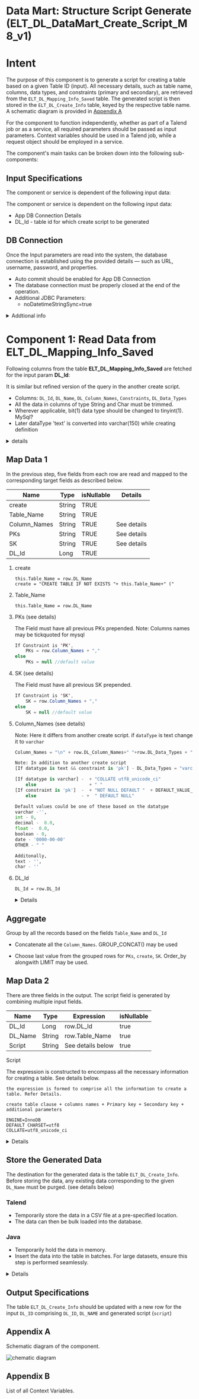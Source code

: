# Data Mart: Structure Script Generate	 (ELT_DL_DataMart_Create_Script_M8_v1)

# Intent

The purpose of this component is to generate a script for creating a table based on a given Table ID (input). All necessary details, such as table name, columns, data types, and constraints (primary and secondary), are retrieved from the `ELT_DL_Mapping_Info_Saved` table. The generated script is then stored in the `ELT_DL_Create_Info` table, keyed by the respective table name. A schematic diagram is provided in [Appendix A](#appendix-a)

For the component to function independently, whether as part of a Talend job or as a service, all required parameters should be passed as input parameters. Context variables should be used in a Talend job, while a request object should be employed in a service.

The component's main tasks can be broken down into the following sub-components:

## Input Specifications
The component or service is dependent of the following input data:

The component or service is dependent on the following input data:

- App DB Connection Details
- DL_Id - table id for which create script to be generated

## DB Connection 

Once the Input parameters are read into the system, the database connection is established using the provided details — such as URL, username, password, and properties.
 - Auto commit should be enabled for App DB Connection
 - The database connection must be properly closed at the end of the operation.
 - Additional JDBC Parameters:
    * noDatetimeStringSync=true


<details>
<summary>Addtional info</summary>
Below are the details to setup a mysql connection.

```java
properties_string = "noDatetimeStringSync=true"
dbUrl = "jdbc:mysql://" + context.APP_HOST + ":" + context.APP_PORT + "/" + context.APP_DBNAME + "?" + properties_string;
...

```
username and password need to passed to create connection.
</details>

# Component 1: Read Data from ELT_DL_Mapping_Info_Saved
Following  columns from the table **ELT_DL_Mapping_Info_Saved** are fetched for the input param **DL_Id**:

It is similar but refined version of the query in the another create script.
- Columns: `DL_Id`, `DL_Name`, `DL_Column_Names`, `Constraints`, `DL_Data_Types`
- All the data in columns of type String and Char must be trimmed. 
- Wherever applicable, bit(1) data type should be changed to tinyint(1). MySql?
- Later dataType 'text' is converted into varchar(150) while creating definition
<details>
<summary>details</summary>
Query to fetch data:

Quite similar to that in another script. Little more refined.
``` sql
SELECT 
  DISTINCT 
  DL_Name AS Table_Name,
  DL_Column_Names AS Column_Name_Alias,
  `Constraints`,
  CASE 
    WHEN DL_Data_Types = 'bit(1)' THEN 'tinyint(1)' 
    ELSE DL_Data_Types 
  END AS DL_Data_Types,
  DL_Id 
FROM 
  ELT_DL_Mapping_Info_Saved
WHERE 
  DL_Id = 'DL_Id';
```

</details>

## Map Data 1

In the previous step, five fields from each row are read and mapped to the corresponding target fields as described below.



| Name	| Type	| isNullable	| Details|
| --- | ---| ---| ---|
| create	| String	| TRUE	| 	|
| Table_Name | String | TRUE	| 	|
| Column_Names | String | TRUE	| See details	|
| PKs | String | TRUE	| See details	|
| SK | String | TRUE	| See details	|
| DL_Id | Long | TRUE	| 	|

1. create
    ```
    this.Table_Name = row.DL_Name 
    create = "CREATE TABLE IF NOT EXISTS "+ this.Table_Name+" ("
    ```
2. Table_Name
    ```
    this.Table_Name = row.DL_Name 
    ```

4. PKs (see details)

    The Field must have all previous PKs prepended. 
    Note: Columns names may be tickquoted for mysql
    ```java
    If Constraint is 'PK',  
        PKs = row.Column_Names + ","
    else
        PKs = null //default value
    ```

5. SK (see details)

    The Field must have all previous SK prepended. 

    ```java
    If Constraint is 'SK',
        SK = row.Column_Names + ","
    else
        SK = null //default value
    ```

5. Column_Names (see details)

    Note: Here it differs from another create script.  if `dataType` is text change it to `varchar`

    ```python
    Column_Names = "\n" + row.DL_Column_Names+" "+row.DL_Data_Types + " " 

    Note: In addition to another create script
    [If datatype is text && constraint is 'pk'] - DL_Data_Types = "varchar(150)"

    [If datatype is varchar] -  + "COLLATE utf8_unicode_ci"
        else                    + " "
    [If constraint is 'pk']  -  + "NOT NULL DEFAULT "  + DEFAULT_VALUE_FOR_TYPE
        else                 - +  " DEFAULT NULL"

    Default values could be one of these based on the datatype
    varchar -'',
    int - 0,
    decimal -  0.0,
    float -  0.0,
    boolean - 0,
    date - '0000-00-00'
    OTHER - " "

    Additonally, 
    text - '',
    char - ''
    ```


6. DL_Id
    ```
    DL_Id = row.DL_Id
    ```


    <details>

    Below are the expressions configured in talend for the above properties.

    | Name         | Expression|
    |--------------|-------|
    | Table_Name   | context.DL_Name  |
    | create       | "CREATE TABLE IF NOT EXISTS `"+Var.Table_Name+"` ("  |
    | PKs          | StringHandling.DOWNCASE(OUT.Constraints).equals("pk") ? (Var.PKs == null ? "" : Var.PKs)+"`"+OUT.Column_Name_Alias +"`,": Var.PKs |
    | SKs          | StringHandling.DOWNCASE(OUT.Constraints).equals("sk") ? (Var.SKs == null ? "" : Var.SKs)+"`"+OUT.Column_Name_Alias +"`,": Var.SKs |
    | SKs1         | Var.SKs==null?"":Var.SKs  |
    | Column_Names | "\n"+"`"+OUT.Column_Name_Alias+"` "+ (OUT.Data_Type.startsWith("text") && StringHandling.DOWNCASE(OUT.Constraints).equals("pk") ? "varchar(150)" : OUT.Data_Type ) +" " + (StringHandling.DOWNCASE(OUT.Data_Type).startsWith("varchar")? "COLLATE utf8_unicode_ci":" ") +" "+ (StringHandling.DOWNCASE(OUT.Constraints).equals("pk") ? (" NOT NULL DEFAULT "+(StringHandling.DOWNCASE(OUT.Data_Type).contains("varchar")?"''": (StringHandling.DOWNCASE(OUT.Data_Type).contains("int")?"'0'": (StringHandling.DOWNCASE(OUT.Data_Type).contains("text")?"''": (StringHandling.DOWNCASE(OUT.Data_Type).contains("decimal")?"'0.0'": (StringHandling.DOWNCASE(OUT.Data_Type).contains("float")?"'0.0'": (StringHandling.DOWNCASE(OUT.Data_Type).contains("Boolean")?"0": (StringHandling.DOWNCASE(OUT.Data_Type).contains("char")?"''": (StringHandling.DOWNCASE(OUT.Data_Type).contains("date")?"'0000-00-00'":" "))))))))) :(StringHandling.DOWNCASE(OUT.Constraints).equals("sk")? " NOT NULL DEFAULT '0' " : " DEFAULT NULL")) |


    </details>

## Aggregate

Group by all the records based on the fields `Table_Name` and `DL_Id`


 - Concatenate all the `Column_Names`. GROUP_CONCAT() may be used

 - Choose last value from the grouped rows for `PKs`, `create`, `SK`. Order_by alongwith LIMIT may be used.


## Map Data 2

There are three fields in the output. The script field is generated by combining multiple input fields.

| Name      | Type   | Expression      | isNullable |
|-----------|--------|-----------------|------------|
| DL_Id     | Long   | row.DL_Id       | true       |
| DL_Name   | String | row.Table_Name  | true       |
| Script    | String | See details below       | true       |

Script

The expression is constructed to encompass all the necessary information for creating a table. See details below.

```
the expression is formed to comprise all the information to create a table. Refer Details.

create table clause + columns names + Primary key + Secondary key + additional parameters

ENGINE=InnoDB 
DEFAULT CHARSET=utf8 
COLLATE=utf8_unicode_ci

```


<details>

Below are the expressions configured in talend for the above properties.

| Name    | Expression                                                                                   |
|---------|----------------------------------------------------------------------------------------------|
| length  | StringHandling.LEN(row3.PKs) - 1                                                             |
| PKs     | row3.PKs.substring(0, Var.length)                                                            |
| PKs1    | row3.PKs + row3.SK                                                                           |
| SKs     | StringHandling.LEN(Var.PKs1) - 1                                                             |
| SKs1    | Var.PKs1.substring(0, Var.SKs)                                                               |
| PK      | " Primary Key (" + Var.SKs1 + " ) "                                                          |
| end     | ") ENGINE=InnoDB DEFAULT CHARSET=utf8 COLLATE=utf8_unicode_ci"                               |
| script  | row3.create + row3.Column_Names + ",\n" + Var.PK + "\n" + Var.end                            |

</details>


## Store the Generated Data

The destination for the generated data is the table `ELT_DL_Create_Info`. Before storing the data, any existing data corresponding to the given `DL_Name` must be purged. (see details below)

### Talend

- Temporarily store the data in a CSV file at a pre-specified location.
- The data can then be bulk loaded into the database.

### Java

- Temporarily hold the data in memory.
- Insert the data into the table in batches. For large datasets, ensure this step is performed seamlessly.
 

<details>
Purge the data corresponding to given DL_Name from the table 

```sql
"Delete from ELT_DL_Create_Info  where  DL_Name = '" + context.DL_Name +"' "
```

Loading the data into the Table:

talend:

```sql
LOAD DATA LOCAL INFILE <filename> INTO TABLE "ELT_DL_Create_Info" ...
```

Java:

```sql
 // Use batch commands (e.g. addBatch, executeBatch)
```
</details>


## Output Specifications


The table `ELT_DL_Create_Info` should be updated with a new row for the input `DL_ID` comprising `DL_ID`, `DL_NAME` and generated script (`script`)

## Appendix A

Schematic diagram of the component.

![chematic diagram](./ELT_DL_Create_Script_M8_v1_0.1.png "ELT_DL_Create_Script_M8_v1")


## Appendix B

List of all Context Variables.
